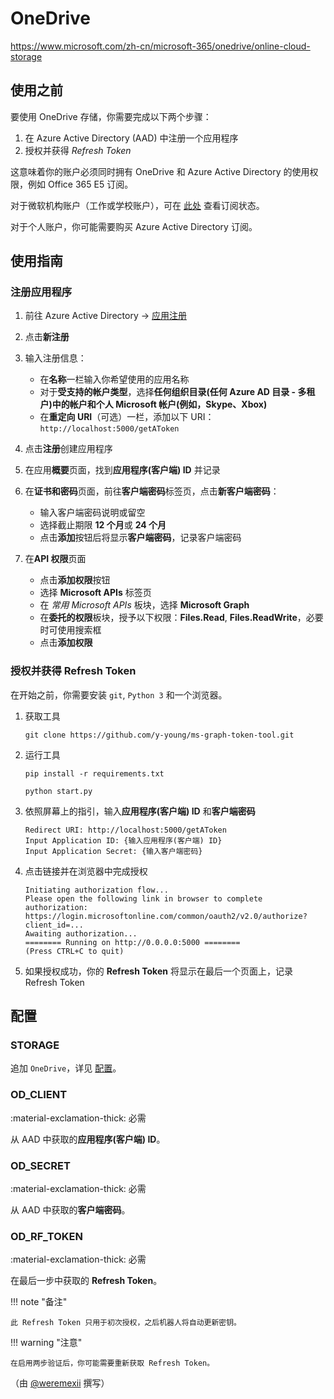 # OneDrive

<https://www.microsoft.com/zh-cn/microsoft-365/onedrive/online-cloud-storage>

## 使用之前

要使用 OneDrive 存储，你需要完成以下两个步骤：

1.  在 Azure Active Directory (AAD) 中注册一个应用程序
2.  授权并获得 _Refresh Token_

这意味着你的账户必须同时拥有 OneDrive 和 Azure Active Directory 的使用权限，例如 Office 365 E5 订阅。

对于微软机构账户（工作或学校账户），可在 [此处](https://portal.office.com/account/?ref=MeControl#subscriptions) 查看订阅状态。

对于个人账户，你可能需要购买 Azure Active Directory 订阅。

## 使用指南

### 注册应用程序

1.  前往 Azure Active Directory -> [应用注册](https://go.microsoft.com/fwlink/?linkid=2083908)

2.  点击**新注册**

3.  输入注册信息：

    - 在**名称**一栏输入你希望使用的应用名称
    - 对于**受支持的帐户类型**，选择**任何组织目录(任何 Azure AD 目录 - 多租户)中的帐户和个人 Microsoft 帐户(例如，Skype、Xbox)**
    - 在**重定向 URI**（可选）一栏，添加以下 URI：`http://localhost:5000/getAToken`

4.  点击**注册**创建应用程序

5.  在应用**概要**页面，找到**应用程序(客户端) ID** 并记录

6.  在**证书和密码**页面，前往**客户端密码**标签页，点击**新客户端密码**：

    - 输入客户端密码说明或留空
    - 选择截止期限 **12 个月**或 **24 个月**
    - 点击**添加**按钮后将显示**客户端密码**，记录客户端密码

7.  在**API 权限**页面
    - 点击**添加权限**按钮
    - 选择 **Microsoft APIs** 标签页
    - 在 _常用 Microsoft APIs_ 板块，选择 **Microsoft Graph**
    - 在**委托的权限**板块，授予以下权限：**Files.Read**, **Files.ReadWrite**，必要时可使用搜索框
    - 点击**添加权限**

### 授权并获得 Refresh Token

在开始之前，你需要安装 `git`, `Python 3` 和一个浏览器。

1.  获取工具

    ```shell
    git clone https://github.com/y-young/ms-graph-token-tool.git
    ```

2.  运行工具

    ```shell
    pip install -r requirements.txt
    ```

    ```shell
    python start.py
    ```

3.  依照屏幕上的指引，输入**应用程序(客户端) ID** 和**客户端密码**

        Redirect URI: http://localhost:5000/getAToken
        Input Application ID: {输入应用程序(客户端) ID}
        Input Application Secret: {输入客户端密码}

4.  点击链接并在浏览器中完成授权

        Initiating authorization flow...
        Please open the following link in browser to complete authorization:
        https://login.microsoftonline.com/common/oauth2/v2.0/authorize?client_id=...
        Awaiting authorization...
        ======== Running on http://0.0.0.0:5000 ========
        (Press CTRL+C to quit)

5.  如果授权成功，你的 **Refresh Token** 将显示在最后一个页面上，记录 Refresh Token

## 配置

### STORAGE

追加 `OneDrive`，详见 [配置](../../start/configuration/#storage)。

### OD_CLIENT

:material-exclamation-thick: 必需

从 AAD 中获取的**应用程序(客户端) ID**。

### OD_SECRET

:material-exclamation-thick: 必需

从 AAD 中获取的**客户端密码**。

### OD_RF_TOKEN

:material-exclamation-thick: 必需

在最后一步中获取的 **Refresh Token**。

!!! note "备注"

    此 Refresh Token 只用于初次授权，之后机器人将自动更新密钥。

!!! warning "注意"

    在启用两步验证后，你可能需要重新获取 Refresh Token。

（由 [@weremexii](https://github.com/weremexii/) 撰写）
